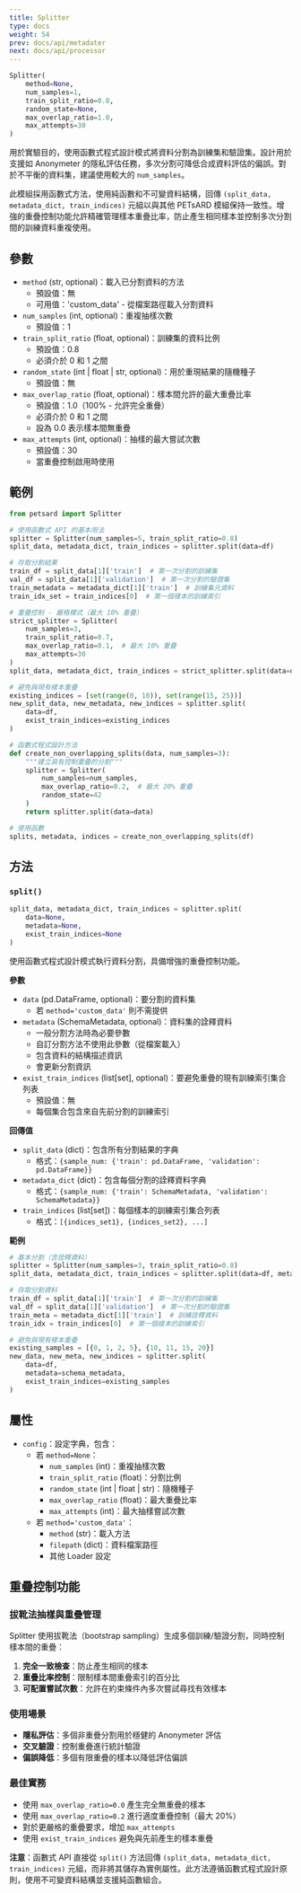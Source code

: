 ```yaml
---
title: Splitter
type: docs
weight: 54
prev: docs/api/metadater
next: docs/api/processor
---
```



```python
Splitter(
    method=None,
    num_samples=1,
    train_split_ratio=0.8,
    random_state=None,
    max_overlap_ratio=1.0,
    max_attempts=30
)
```

用於實驗目的，使用函數式程式設計模式將資料分割為訓練集和驗證集。設計用於支援如 Anonymeter 的隱私評估任務，多次分割可降低合成資料評估的偏誤。對於不平衡的資料集，建議使用較大的 `num_samples`。

此模組採用函數式方法，使用純函數和不可變資料結構，回傳 `(split_data, metadata_dict, train_indices)` 元組以與其他 PETsARD 模組保持一致性。增強的重疊控制功能允許精確管理樣本重疊比率，防止產生相同樣本並控制多次分割間的訓練資料重複使用。

## 參數

- `method` (str, optional)：載入已分割資料的方法
  - 預設值：無
  - 可用值：'custom_data' - 從檔案路徑載入分割資料
- `num_samples` (int, optional)：重複抽樣次數
  - 預設值：1
- `train_split_ratio` (float, optional)：訓練集的資料比例
  - 預設值：0.8
  - 必須介於 0 和 1 之間
- `random_state` (int | float | str, optional)：用於重現結果的隨機種子
  - 預設值：無
- `max_overlap_ratio` (float, optional)：樣本間允許的最大重疊比率
  - 預設值：1.0（100% - 允許完全重疊）
  - 必須介於 0 和 1 之間
  - 設為 0.0 表示樣本間無重疊
- `max_attempts` (int, optional)：抽樣的最大嘗試次數
  - 預設值：30
  - 當重疊控制啟用時使用

## 範例

```python
from petsard import Splitter

# 使用函數式 API 的基本用法
splitter = Splitter(num_samples=5, train_split_ratio=0.8)
split_data, metadata_dict, train_indices = splitter.split(data=df)

# 存取分割結果
train_df = split_data[1]['train']  # 第一次分割的訓練集
val_df = split_data[1]['validation']  # 第一次分割的驗證集
train_metadata = metadata_dict[1]['train']  # 訓練集元資料
train_idx_set = train_indices[0]  # 第一個樣本的訓練索引

# 重疊控制 - 嚴格模式（最大 10% 重疊）
strict_splitter = Splitter(
    num_samples=3,
    train_split_ratio=0.7,
    max_overlap_ratio=0.1,  # 最大 10% 重疊
    max_attempts=30
)
split_data, metadata_dict, train_indices = strict_splitter.split(data=df)

# 避免與現有樣本重疊
existing_indices = [set(range(0, 10)), set(range(15, 25))]
new_split_data, new_metadata, new_indices = splitter.split(
    data=df,
    exist_train_indices=existing_indices
)

# 函數式程式設計方法
def create_non_overlapping_splits(data, num_samples=3):
    """建立具有控制重疊的分割"""
    splitter = Splitter(
        num_samples=num_samples,
        max_overlap_ratio=0.2,  # 最大 20% 重疊
        random_state=42
    )
    return splitter.split(data=data)

# 使用函數
splits, metadata, indices = create_non_overlapping_splits(df)
```

## 方法

### `split()`

```python
split_data, metadata_dict, train_indices = splitter.split(
    data=None,
    metadata=None,
    exist_train_indices=None
)
```

使用函數式程式設計模式執行資料分割，具備增強的重疊控制功能。

**參數**

- `data` (pd.DataFrame, optional)：要分割的資料集
  - 若 `method='custom_data'` 則不需提供
- `metadata` (SchemaMetadata, optional)：資料集的詮釋資料
  - 一般分割方法時為必要參數
  - 自訂分割方法不使用此參數（從檔案載入）
  - 包含資料的結構描述資訊
  - 會更新分割資訊
- `exist_train_indices` (list[set], optional)：要避免重疊的現有訓練索引集合列表
  - 預設值：無
  - 每個集合包含來自先前分割的訓練索引

**回傳值**

- `split_data` (dict)：包含所有分割結果的字典
  - 格式：`{sample_num: {'train': pd.DataFrame, 'validation': pd.DataFrame}}`
- `metadata_dict` (dict)：包含每個分割的詮釋資料字典
  - 格式：`{sample_num: {'train': SchemaMetadata, 'validation': SchemaMetadata}}`
- `train_indices` (list[set])：每個樣本的訓練索引集合列表
  - 格式：`[{indices_set1}, {indices_set2}, ...]`

**範例**

```python
# 基本分割（含詮釋資料）
splitter = Splitter(num_samples=3, train_split_ratio=0.8)
split_data, metadata_dict, train_indices = splitter.split(data=df, metadata=schema_metadata)

# 存取分割資料
train_df = split_data[1]['train']  # 第一次分割的訓練集
val_df = split_data[1]['validation']  # 第一次分割的驗證集
train_meta = metadata_dict[1]['train']  # 訓練詮釋資料
train_idx = train_indices[0]  # 第一個樣本的訓練索引

# 避免與現有樣本重疊
existing_samples = [{0, 1, 2, 5}, {10, 11, 15, 20}]
new_data, new_meta, new_indices = splitter.split(
    data=df,
    metadata=schema_metadata,
    exist_train_indices=existing_samples
)
```

## 屬性

- `config`：設定字典，包含：
  - 若 `method=None`：
    - `num_samples` (int)：重複抽樣次數
    - `train_split_ratio` (float)：分割比例
    - `random_state` (int | float | str)：隨機種子
    - `max_overlap_ratio` (float)：最大重疊比率
    - `max_attempts` (int)：最大抽樣嘗試次數
  - 若 `method='custom_data'`：
    - `method` (str)：載入方法
    - `filepath` (dict)：資料檔案路徑
    - 其他 Loader 設定

## 重疊控制功能

### 拔靴法抽樣與重疊管理

Splitter 使用拔靴法（bootstrap sampling）生成多個訓練/驗證分割，同時控制樣本間的重疊：

1. **完全一致檢查**：防止產生相同的樣本
2. **重疊比率控制**：限制樣本間重疊索引的百分比
3. **可配置嘗試次數**：允許在約束條件內多次嘗試尋找有效樣本

### 使用場景

- **隱私評估**：多個非重疊分割用於穩健的 Anonymeter 評估
- **交叉驗證**：控制重疊進行統計驗證
- **偏誤降低**：多個有限重疊的樣本以降低評估偏誤

### 最佳實務

- 使用 `max_overlap_ratio=0.0` 產生完全無重疊的樣本
- 使用 `max_overlap_ratio=0.2` 進行適度重疊控制（最大 20%）
- 對於更嚴格的重疊要求，增加 `max_attempts`
- 使用 `exist_train_indices` 避免與先前產生的樣本重疊

**注意**：函數式 API 直接從 `split()` 方法回傳 `(split_data, metadata_dict, train_indices)` 元組，而非將其儲存為實例屬性。此方法遵循函數式程式設計原則，使用不可變資料結構並支援純函數組合。